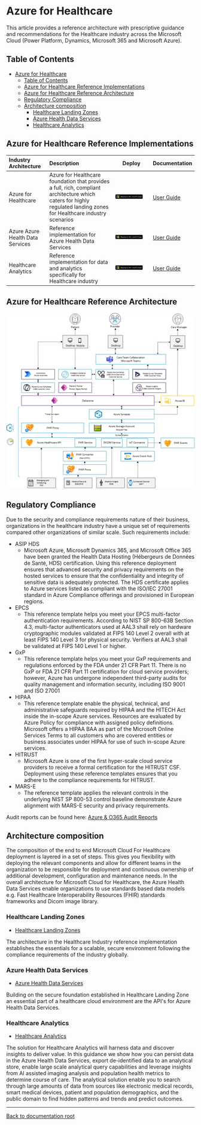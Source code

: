 # Azure for Healthcare

This article provides a reference architecture with prescriptive guidance and recommendations for the Healthcare industry across the Microsoft Cloud (Power Platform, Dynamics, Microsoft 365 and Microsoft Azure).

## Table of Contents

- [Azure for Healthcare](#azure-for-healthcare)
  - [Table of Contents](#table-of-contents)
  - [Azure for Healthcare Reference Implementations](#azure-for-healthcare-reference-implementations)
  - [Azure for Healthcare Reference Architecture](#azure-for-healthcare-reference-architecture)
  - [Regulatory Compliance](#regulatory-compliance)
  - [Architecture composition](#architecture-composition)
    - [Healthcare Landing Zones](#healthcare-landing-zones)
    - [Azure Health Data Services](#azure-health-data-services)
    - [Healthcare Analytics](#healthcare-analytics)

## Azure for Healthcare Reference Implementations

| Industry Architecture | Description | Deploy | Documentation
|:----------------------|:------------|--------|--------------|
| Azure for Healthcare | Azure for Healthcare foundation that provides a full, rich, compliant architecture which caters for highly regulated landing zones for Healthcare industry scenarios |[![Deploy To Microsoft Cloud](../docs/deploytomicrosoftcloud.svg)](https://aka.ms/afhRI) | [User Guide](./referenceImplementation/readme.md)
| Azure Azure Health Data Services | Reference implementation for Azure Health Data Services |[![Deploy To Microsoft Cloud](../docs/deploytomicrosoftcloud.svg)](https://aka.ms/afhApis) | [User Guide](./solutions/healthcareApis)
| Healthcare Analytics | Reference implementation for data and analytics specifically for Healthcare industry |[![Deploy To Microsoft Cloud](../docs/deploytomicrosoftcloud.svg)](https://aka.ms/afhAnalytics) | [User Guide](./solutions/clinicalAnalytics)

## Azure for Healthcare Reference Architecture

![Healthcare Industry Reference Architecture](./docs/mc4h-reference-architecture.png)

## Regulatory Compliance

Due to the security and compliance requirements nature of their business, organizations in the healthcare industry have a unique set of requirements compared other organizations of similar scale. Such requirements include:

- ASIP HDS
  - Microsoft Azure, Microsoft Dynamics 365, and Microsoft Office 365 have been granted the Health Data Hosting (Hébergeurs de Données de Santé, HDS) certification. Using this reference deployment ensures that advanced security and privacy requirements on the hosted services to ensure that the confidentiality and integrity of sensitive data is adequately protected. The HDS certificate applies to Azure services listed as compliant with the ISO/IEC 27001 standard in Azure Compliance offerings and provisioned in European regions.
- EPCS
  - This reference template helps you meet your EPCS multi-factor authentication requirements. According to NIST SP 800-63B Section 4.3, multi-factor authenticators used at AAL3 shall rely on hardware cryptographic modules validated at FIPS 140 Level 2 overall with at least FIPS 140 Level 3 for physical security. Verifiers at AAL3 shall be validated at FIPS 140 Level 1 or higher.
- GxP
  - This reference template helps you meet your GxP requirements and regulations enforced by the FDA under 21 CFR Part 11. There is no GxP or FDA 21 CFR Part 11 certification for cloud service providers; however, Azure has undergone independent third-party audits for quality management and information security, including ISO 9001 and ISO 27001
- HIPAA
  - This reference template enable the physical, technical, and administrative safeguards required by HIPAA and the HITECH Act inside the in-scope Azure services. Resources are evaluated by Azure Policy for compliance with assigned policy definitions. Microsoft offers a HIPAA BAA as part of the Microsoft Online Services Terms to all customers who are covered entities or business associates under HIPAA for use of such in-scope Azure services.
- HITRUST
  - Microsoft Azure is one of the first hyper-scale cloud service providers to receive a formal certification for the HITRUST CSF. Deployment using these reference templates ensures that you adhere to the compliance requirements for HITRUST.
- MARS-E
  - The reference template applies the relevant controls in the underlying NIST SP 800-53 control baseline demonstrate Azure alignment with MARS-E security and privacy requirements.
  
Audit reports can be found here: [Azure & O365 Audit Reports](https://servicetrust.microsoft.com/ViewPage/MSComplianceGuideV3?command=Download&downloadType=Document&downloadId=15d5a5fa-fbb6-4ea6-8126-2a2c684ae789&tab=7027ead0-3d6b-11e9-b9e1-290b1eb4cdeb&docTab=7027ead0-3d6b-11e9-b9e1-290b1eb4cdeb_GRC_Assessment_Reports)

## Architecture composition

The composition of the end to end Microsoft Cloud For Healthcare deployment is layered in a set of steps. This gives you flexibility with deploying the relevant components and allow for different teams in the organization to be responsible for deployment and continuous ownership of additional development, configuration and maintenance needs. In the overall architecture for Microsoft Cloud for Healthcare, the Azure Health Data Services enable organizations to use standards based data models e.g. Fast Healthcare Interoperability Resources (FHIR) standards frameworks and Dicom image library.

### Healthcare Landing Zones

- [Healthcare Landing Zones](./referenceImplementation)

The architecture in the Healthcare Industry reference implementation establishes the essentials for a scalable, secure environment following the compliance requirements of the industry globally.

### Azure Health Data Services

- [Azure Health Data Services](./solutions/healthcareApis/readme.md)

Building on the secure foundation established in Healthcare Landing Zone an essential part of a healthcare cloud environment are the API's for Azure Health Data Services.

### Healthcare Analytics

- [Healthcare Analytics](./solutions/clinicalAnalytics/readme.md)
  
The solution for Healthcare Analytics will harness data and discover insights to deliver value. In this guidance we show how you can persist data in the Azure Health Data Services, export de-identified data to an analytical store, enable large scale analytical query capabilities and leverage insights from AI assisted imaging analysis and population health metrics to determine course of care. The analytical solution enable you to search through large amounts of data from sources like electronic medical records, smart medical devices, patient and population demographics, and the public domain to find hidden patterns and trends and predict outcomes.

---

[Back to documentation root](../README.md)
